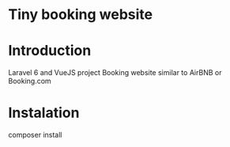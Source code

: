 
# Tiny booking website

# Introduction

Laravel 6 and VueJS project
Booking website similar to AirBNB or Booking.com

# Instalation

composer install
